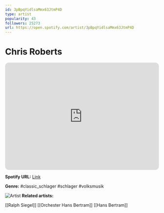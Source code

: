 ```yaml
---
id: 3pBpqYidlsaMmx63JtmP4D
type: artist
popularity: 43
followers: 25273
url: https://open.spotify.com/artist/3pBpqYidlsaMmx63JtmP4D
---
```

# Chris Roberts

<iframe style="border-radius:12px" src="https://open.spotify.com/embed/artist/3pBpqYidlsaMmx63JtmP4D" width="100%" height="352" frameBorder="0" allowfullscreen="" allow="autoplay; clipboard-write; encrypted-media; fullscreen; picture-in-picture" loading="lazy"></iframe>

**Spotify URL:** [Link](https://open.spotify.com/artist/3pBpqYidlsaMmx63JtmP4D)

**Genre:**  #classic_schlager #schlager #volksmusik

![Artist](https://i.scdn.co/image/ab67616d0000b273cb1228407696a186ff30fc9c)
**Related artists:**

[[Ralph Siegel]]
[[Orchester Hans Bertram]]
[[Hans Bertram]]
